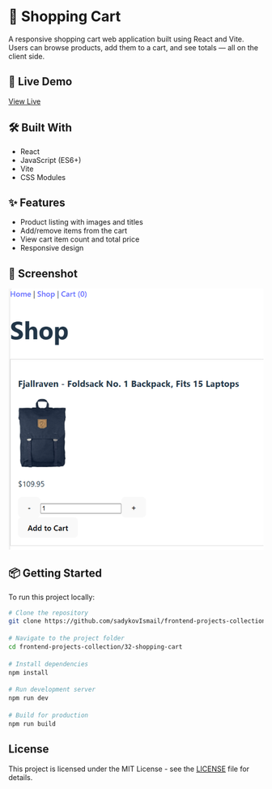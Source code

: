 # 🛒 Shopping Cart

A responsive shopping cart web application built using React and Vite. Users can browse products, add them to a cart, and see totals — all on the client side.

## 🔗 Live Demo  
[View Live](https://sadykovismail.github.io/frontend-projects-collection/32-shopping-cart/)

## 🛠️ Built With  
- React  
- JavaScript (ES6+)  
- Vite  
- CSS Modules

## ✨ Features  
- Product listing with images and titles  
- Add/remove items from the cart  
- View cart item count and total price  
- Responsive design

## 📸 Screenshot
![Resume Generator Screenshot](./screenshot.png)


## 📦 Getting Started  

To run this project locally:  
```bash
# Clone the repository  
git clone https://github.com/sadykovIsmail/frontend-projects-collection.git  

# Navigate to the project folder  
cd frontend-projects-collection/32-shopping-cart  

# Install dependencies  
npm install  

# Run development server  
npm run dev  

# Build for production  
npm run build  
```


## License

This project is licensed under the MIT License - see the [LICENSE](./LICENSE) file for details.